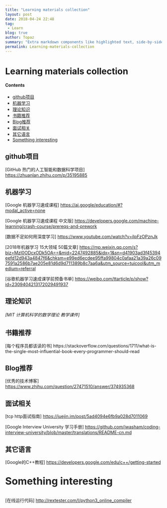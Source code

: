 ```yaml
---
title: "Learning materials collection"
layout: post
date: 2018-04-24 22:48
tag:
 - Learn
blog: true
author: Topaz
summary: "Extra markdown components like highlighted text, side-by-side items, starring/highlighting a blog or project, and embedding gists, videos etc"
permalink: Learning-materials-collection
---
```

<h1 class="title"> Learning materials collection </h1>


#### Contents
- [github项目](#c1)
- [机器学习](#c2)
- [理论知识](#c3)
- [书籍推荐](#c4)
- [Blog推荐](#c5)
- [面试相关](#c6)
- [其它语言](#c7)
- [Something interesting](#c8)



<h2 id="c1"> github项目 </h2>

[GitHub 热门的人工智能和数据科学项目] https://zhuanlan.zhihu.com/p/35195885


<h2 id="c2">机器学习</h2>

[Google 机器学习速成课程]	https://ai.google/education/#?modal_active=none

[Google 机器学习速成课程 中文版]		https://developers.google.com/machine-learning/crash-course/prereqs-and-prework

[数据不足如何用深度学习]		https://www.youtube.com/watch?v=ilpFzOPznJk

[2018年机器学习 15大领域 50篇文章]
https://mp.weixin.qq.com/s?biz=MzI0ODcxODk5OA==&mid=2247492885&idx=1&sn=d41903ad3f45394eefd12d943a4847f6&chksm=e99ed6ecdee95ffa99804c0afaa21a39a26c097591a2586b7ae205e81d6d9d711389b8c7aa6a&utm_source=tuicool&utm_medium=referral

[谷歌机器学习速成课学前预备书单]		https://weibo.com/ttarticle/p/show?id=2309404213172029491937


<h2 id="c3">理论知识</h2>

<h6 href="https://courses.csail.mit.edu/6.042/spring18/mcs.pdf">[MIT 计算机科学的数学理论 教学课件] </h6> 


<h2 id="c4">书籍推荐</h2>
[每个程序员都该读的书]	https://stackoverflow.com/questions/1711/what-is-the-single-most-influential-book-every-programmer-should-read


<h2 id="c5">Blog推荐</h2>

[优秀的技术博客]	https://www.zhihu.com/question/27471510/answer/374935368


<h2 id="c6">面试相关</h2>

[tcp http面试指南]	https://juejin.im/post/5ad4094e6fb9a028d7011069

[Google Interview University 学习手册] https://github.com/jwasham/coding-interview-university/blob/master/translations/README-cn.md


<h2 id="c7">其它语言</h2>

[Google的C++教程]  https://developers.google.com/edu/c++/getting-started

<span style="font-size: 2rem;-webkit-margin-before: 1em;-webkit-margin-after: 1em;-webkit-margin-start: 0px;-webkit-margin-end: 0px;font-weight: bold;display: block;color: #222;" id="c8">Something interesting</span>

[在线运行代码] http://rextester.com/l/python3_online_compiler



